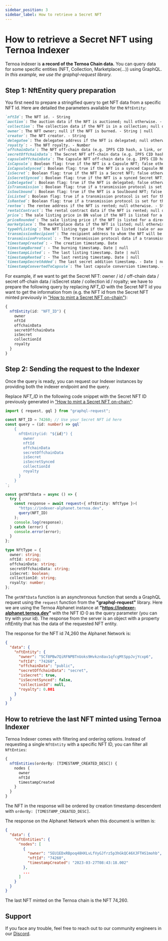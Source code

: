 ```yaml
---
sidebar_position: 3
sidebar_label: How to retrieve a Secret NFT
---
```


# How to retrieve a Secret NFT using Ternoa Indexer

Ternoa indexer is **a record of the Ternoa Chain data.**
You can query data for some specific entities (NFT, Collection, Marketplace(...)) using GraphQL.
_In this example, we use the graphql-request library._

## Step 1: NftEntity query preparation

You first need to prepare a stringified query to get NFT data from a specific NFT id.
Here are detailed the parameters available for the `NftEntity`:

```markdown
`nftId`: The NFT id. - String
`auction`: The auction data if the NFT is auctioned; null otherwise. - AuctionEntity | null
`collection`: The collection data if the NFT is in a collection; null otherwise. - CollectionEntity | null
`owner`: The NFT owner; null if the NFT is burned. - String | null
`creator`: The NFT creator. - String
`delegatee`: The delegatee address if the NFT is delegated; null otherwise. - String | null
`royalty`: - The NFT royalty. - Number
`offchainData`: The NFT off-chain data (e.g. IPFS CID hash, a link, or any string). - String!
`secretOffchainData`: The Secret NFT off-chain data (e.g. IPFS CID hash, a link, or any string) if the NFT is a Secret NFT; null otherwise. - String | null
`capsuleOffchainData`: The Capsule NFT off-chain data (e.g. IPFS CID hash, a link, or any string) if the NFT is a Capsule NFT; null otherwise. - String | null
`isCapsule`: Boolean flag: true if the NFT is a Capsule NFT; false otherwise. - Boolean
`isCapsuleSynced`: Boolean flag: true if the NFT is a synced Capsule NFT; false otherwise. - Boolean
`isSecret`: Boolean flag: true if the NFT is a Secret NFT; false otherwise. - Boolean
`isSecretSynced`: Boolean flag: true if the NFT is a synced Secret NFT; false otherwise. - Boolean
`isDelegated`: Boolean flag: true if the NFT is delegated; false otherwise. - Boolean
`isTransmission`: Boolean flag: true if a transmission protocol is set for the NFT; false otherwise. - Boolean
`isSoulbound`: Boolean flag: true if the NFT is a Soulbound NFT; false otherwise. - Boolean
`isListed`: Boolean flag: true if a transmission protocol is set for the NFT; false otherwise. - Boolean
`isRented`: Boolean flag: true if a transmission protocol is set for the NFT; false otherwise. - Boolean
`rentee`: The rentee address if the NFT is rented; null otherwise. - String | null
`rentalContract`: The rental contract data if the NFT is rented; null otherwise. - RentEntity | null
`price`: The sale listing price in BN value if the NFT is listed for a direct sale; null otherwise. - String | null
`priceRounded`: The sale listing price if the NFT is listed for a direct sale; null otherwise. - Number | null
`marketplace`: The marketplace data if the NFT is listed; null otherwise. - MarketplaceEntity
`typeOfListing`: The NFT listing type if the NFT is listed (sale or auction); null otherwise. - String | null
`transmissionRecipient`: The recipient address to whom the NFT will be transmitted if a transmission protocol is defined for the NFT; null otherwise. - String | null
`transmissionProtocol`: - The transmission protocol data if a transmission protocol is defined for the NFT; null otherwise. TransmissionEntity | null
`timestampCreated`: - The creation timestamp. Date
`timestampBurned`: - The burning timestamp. Date | null
`timestampListed`: - The last listing timestamp. Date | null
`timestampRented`: - The last renting timestamp. Date | null
`timestampSecretAdded`: The last secret addition timestamp. - Date | null
`timestampConvertedToCapsule`: The last capsule conversion timestamp. - Date | null
```

For example, if we want to get the Secret NFT: owner / id / off-chain data / secret off-chain data / isSecret state / collection id / royalty; we have to prepare the following query by replacing _NFT_ID_ with the Secret NFT id you want to get the information from (e.g. the NFT id from the Secret NFT minted previously in ["How to mint a Secret NFT on-chain"](/for-developers/guides/NFT/secret-NFT/mint-secret-NFT)):

```typescript
{
  nftEntity(id: "NFT_ID") {
    owner
    nftId
    offchainData
    secretOffchainData
    isSecret
    collectionId
    royalty
  }
}
```

## Step 2: Sending the request to the Indexer

Once the query is ready, you can request our Indexer instances by providing both the indexer endpoint and the query.

Replace _NFT_ID_ in the following code snippet with the Secret NFT ID previously generated in ["How to mint a Secret NFT on-chain"](/for-developers/guides/NFT/secret-NFT/mint-secret-NFT):

```typescript showLineNumbers
import { request, gql } from "graphql-request";

const NFT_ID = 74260; // Use your Secret NFT id here
const query = (id: number) => gql`
    {
      nftEntity(id: "${id}") {
        owner
        nftId
        offchainData
        secretOffchainData
        isSecret
        isSecretSynced
        collectionId
        royalty
      }
    }
`;

const getNftData = async () => {
  try {
    const response = await request<{ nftEntity: NftType }>(
      "https://indexer-alphanet.ternoa.dev",
      query(NFT_ID)
    );
    console.log(response);
  } catch (error) {
    console.error(error);
  }
};

type NftType = {
  owner: string;
  nftId: string;
  offchainData: string;
  secretOffchainData: string;
  isSecret: boolean;
  collectionId: string;
  royalty: number;
};
```

The `getNftData` function is an asynchronous function that sends a GraphQL request using the `request` function from the **"graphql-request"** library. Here we are using the Ternoa Alphanet instance at **"https://indexer-alphanet.ternoa.dev"** with the NFT ID 0 as the query parameter (you can try with your id). The response from the server is an object with a property nftEntity that has the data of the requested NFT entity.

The response for the NFT id 74,260 the Alphanet Network is:

```json
{
  "data": {
    "nftEntity": {
      "owner": "5Cf8PBw7QiRFNPBTnUoks9Hvkzn8av1qfcgMtSppJvjYcxp6",
      "nftId": "74260",
      "offchainData": "public",
      "secretOffchainData": "secret",
      "isSecret": true,
      "isSecretSynced": false,
      "collectionId": null,
      "royalty": 0.001
    }
  }
}
```

## How to retrieve the last NFT minted using Ternoa Indexer

Ternoa Indexer comes with filtering and ordering options. Instead of requesting a single `NftEntity` with a specific NFT ID, you can filter all `NftEnties`:

```typescript
{
  nftEntities(orderBy: [TIMESTAMP_CREATED_DESC]) {
    nodes {
      owner
      nftId
      timestampCreated
    }
  }
}
```

The NFT in the response will be ordered by creation timestamp descendent with `orderBy: [TIMESTAMP_CREATED_DESC]`.

The response on the Alphanet Network when this document is written is:

```json
{
  "data": {
    "nftEntities": {
      "nodes": [
        {
          "owner": "5EU1EDxRBpoq48HXLvLfVyGJfrz5p3hGkQC46XJFTHS1mohb",
          "nftId": "74260",
          "timestampCreated": "2023-03-27T08:43:18.002"
        },
        ...
      ]
    }
  }
}
```

The last NFT minted on the Ternoa chain is the NFT 74,260.

## Support

If you face any trouble, feel free to reach out to our community engineers in our [Discord](https://discord.gg/fUmBkPpnRu).
